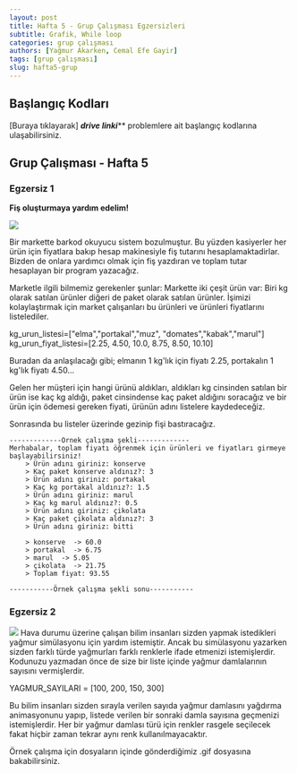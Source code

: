 ```yaml
---
layout: post
title: Hafta 5 - Grup Çalışması Egzersizleri
subtitle: Grafik, While loop
categories: grup çalışması
authors: [Yağmur Akarken, Cemal Efe Gayir]
tags: [grup çalışması]
slug: hafta5-grup
---
```


## Başlangıç Kodları
[Buraya tıklayarak] ***drive linki***** problemlere ait başlangıç kodlarına ulaşabilirsiniz.

## Grup Çalışması - Hafta 5

### Egzersiz 1

**Fiş oluşturmaya yardım edelim!**

![](https://www.blog.modernraf.com.tr/wp-content/uploads/2020/11/market-raf-duzeni-nasil-olmali.jpeg-1-780x400-1.jpg)

 Bir markette barkod okuyucu sistem bozulmuştur. Bu yüzden kasiyerler her ürün için fiyatlara bakıp
    hesap makinesiyle fiş tutarını hesaplamaktadirlar. Bizden de onlara yardımcı olmak için fiş yazdıran
    ve toplam tutar hesaplayan bir program yazacağız.

 Marketle ilgili bilmemiz gerekenler şunlar:
 Markette iki çeşit ürün var: Biri kg olarak satılan ürünler diğeri de paket olarak satılan ürünler.
 İşimizi kolaylaştırmak için market çalışanları bu ürünleri ve ürünleri fiyatlarını listelediler.

  kg_urun_listesi=["elma","portakal","muz", "domates","kabak","marul"]
  kg_urun_fiyat_listesi=[2.25, 4.50, 10.0, 8.75, 8.50, 10.10]

  Buradan da anlaşılacağı gibi; elmanın 1 kg'lık için fiyatı 2.25, portakalın 1 kg'lık fiyatı 4.50...

  Gelen her müşteri için hangi ürünü aldıkları, aldıkları kg cinsinden satılan bir ürün ise kaç kg aldığı,
  paket cinsindense kaç paket aldığını soracağız ve bir ürün için ödemesi gereken fiyati, ürünün adını listelere
  kaydedeceğiz.

  Sonrasında bu listeler üzerinde gezinip fişi bastıracağız.


```
-------------Örnek çalışma şekli-------------
Merhabalar, toplam fiyatı öğrenmek için ürünleri ve fiyatları girmeye başlayabilirsiniz!
    > Ürün adını giriniz: konserve
    > Kaç paket konserve aldınız?: 3
    > Ürün adını giriniz: portakal
    > Kaç kg portakal aldınız?: 1.5
    > Ürün adını giriniz: marul
    > Kaç kg marul aldınız?: 0.5
    > Ürün adını giriniz: çikolata
    > Kaç paket çikolata aldınız?: 3
    > Ürün adını giriniz: bitti

    > konserve  -> 60.0
    > portakal  -> 6.75
    > marul  -> 5.05
    > çikolata  -> 21.75
    > Toplam fiyat: 93.55
    
-----------Örnek çalışma şekli sonu-----------

```

### Egzersiz 2

![](https://im.haberturk.com/2021/02/28/ver1614497754/2988400_810x458.jpg)
Hava durumu üzerine çalışan bilim insanları sizden yapmak istedikleri yağmur simülasyonu için yardım istemiştir. Ancak bu simülasyonu yazarken sizden farklı türde yağmurları farklı renklerle ifade etmenizi istemişlerdir. Kodunuzu yazmadan önce de size bir liste içinde yağmur damlalarının sayısını vermişlerdir.

YAGMUR_SAYILARI  = [100, 200, 150, 300]

Bu bilim insanları sizden sırayla verilen sayıda yağmur damlasını yağdırma animasyonunu yapıp, listede verilen bir sonraki damla sayısına geçmenizi istemişlerdir. Her bir yağmur damlası türü için renkler rasgele seçilecek fakat hiçbir zaman tekrar aynı renk kullanılmayacaktır.

Örnek çalışma için dosyaların içinde gönderdiğimiz .gif dosyasına bakabilirsiniz.

